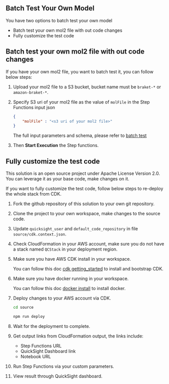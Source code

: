 ## Batch Test Your Own Model

You have two options to batch test your own model

- Batch test your own mol2 file with out code changes
- Fully customize the test code

## Batch test your own mol2 file with out code changes

If you have your own mol2 file, you want to batch test it, you can follow below steps:

1. Upload your mol2 file to a S3 bucket, bucket name must be `braket-*` or `amazon-braket-*`.

1. Specify S3 uri of your mol2 file as the value of `molFile` in the Step Functions input json 

    ```json
    {
        "molFile" : "<s3 uri of your mol2 file>"
    }   
    ```
    The full input parameters and schema, please refer to [batch test](./batch-test.md)
    
1. Then **Start Execution** the Step functions.


## Fully customize the test code


This solution is an open source project under Apache License Version 2.0. You can leverage it as your base code, make changes on it.

If you want to fully customize the test code, follow below steps to re-deploy the whole stack from CDK.

1. Fork the github repository of this solution to your own git repository.

1. Clone the project to your own workspace, make changes to the source code.

1. Update `quicksight_user` and `default_code_repository` in file `source/cdk.context.json`.

1. Check CloudFormation in your AWS account, make sure you do not have a stack named `QCStack` in your deployment region.

1. Make sure you have AWS CDK install in your workspace. 

    You can follow this doc [cdk getting_started](https://docs.aws.amazon.com/cdk/v2/guide/getting_started.html) to install and bootstrap CDK.

1. Make sure you have docker running in your workspace.

    You can follow this doc [docker install](https://docs.docker.com/engine/install/) to install docker.


1. Deploy changes to your AWS account via CDK.

   ```sh
   cd source

   npm run deploy

   ```
1. Wait for the deployment to complete.

1. Get output links from CloudFormation output, the links include:
   - Step Functions URL
   - QuickSight Dashboard link
   - Notebook URL

1. Run Step Functions via your custom parameters.

1. View result through QuickSight dashboard.





                           